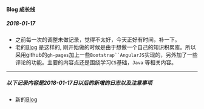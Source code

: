 #### Blog 成长线

##### 2018-01-17
- 之前每一次的调整未做记录，觉得不太好，今天正好有时间，补一下。
- 老的[Blog](https://github.com/MichaelYgZhang/home/tree/gh-pages) 是这样的, 刚开始做的时候是由于想做一个自己的知识积累库。所以采用github的`gh-pages`加上一些`Bootstrap``AngularJS`实现的，另外加了一些评论的功能。主要的内容点还是围绕学习`CS`基础，`Java` 等相关内容。

----

##### 以下记录内容是2018-01-17日以后的新增的日志以及注意事项

- 新的[Blog](https://michaelygzhang.github.io)
